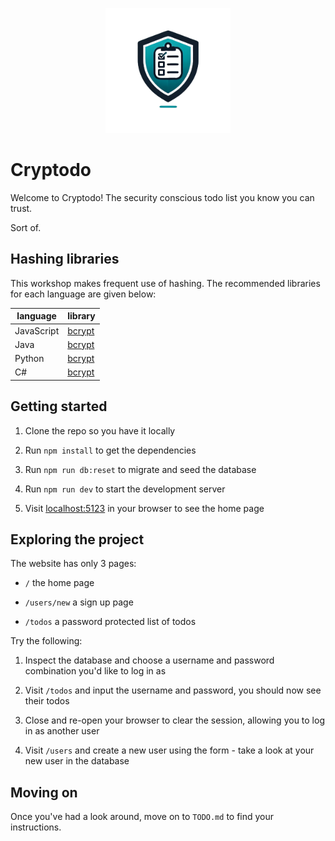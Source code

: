 <p align="center">
  <img width="200px" src="/public/logo.png" />
</p>

# Cryptodo

Welcome to Cryptodo! The security conscious todo list you know you can trust.

Sort of.

## Hashing libraries

This workshop makes frequent use of hashing. The recommended libraries for each
language are given below:

| language   | library                                                      |
| ---------- | ------------------------------------------------------------ |
| JavaScript | [bcrypt](https://www.npmjs.com/package/bcrypt#usage)         |
| Java       | [bcrypt](https://github.com/patrickfav/bcrypt)               |
| Python     | [bcrypt](https://github.com/pyca/bcrypt#usage)               |
| C#         | [bcrypt](https://github.com/BcryptNet/bcrypt.net#how-to-use) |

## Getting started

1. Clone the repo so you have it locally

2. Run `npm install` to get the dependencies

3. Run `npm run db:reset` to migrate and seed the database

4. Run `npm run dev` to start the development server

5. Visit [localhost:5123](localhost:5123) in your browser to see the home page

## Exploring the project

The website has only 3 pages:

- `/` the home page

- `/users/new` a sign up page

- `/todos` a password protected list of todos

Try the following:

1. Inspect the database and choose a username and password combination you'd
   like to log in as

1. Visit `/todos` and input the username and password, you should now see their
   todos

1. Close and re-open your browser to clear the session, allowing you to log in
   as another user

1. Visit `/users` and create a new user using the form - take a look at your new
   user in the database

## Moving on

Once you've had a look around, move on to `TODO.md` to find your instructions.
